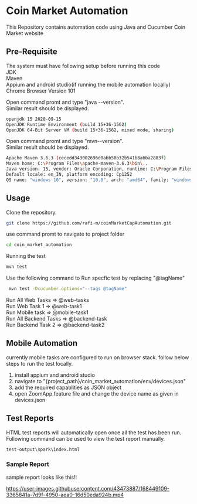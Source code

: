 # Coin Market Automation

This Repository contains automation code using Java and Cucumber Coin Market website

## Pre-Requisite
The system must have following setup before running this code  
JDK  
Maven  
Appium and android studio(if running the mobile automation locally)
Chrome Browser Version 101

Open command promt and type "java --version".  
Similar result should be displayed.

```bash
openjdk 15 2020-09-15
OpenJDK Runtime Environment (build 15+36-1562)
OpenJDK 64-Bit Server VM (build 15+36-1562, mixed mode, sharing)
```
Open command promt and type "mvn--version".  
Similar result should be displayed.

```bash
Apache Maven 3.6.3 (cecedd343002696d0abb50b32b541b8a6ba2883f)
Maven home: C:\Program Files\apache-maven-3.6.3\bin\..
Java version: 15, vendor: Oracle Corporation, runtime: C:\Program Files\Java\jdk-15
Default locale: en_IN, platform encoding: Cp1252
OS name: "windows 10", version: "10.0", arch: "amd64", family: "windows"
```

## Usage
Clone the repository.
```bash
git clone https://github.com/rafi-m/coinMarketCapAutomation.git
```
use command promt to navigate to project folder
```bash
cd coin_market_automation
```
Running the test
```bash
mvn test
```

Use the following command to Run specfic test by replacing "@tagName"
```bash
 mvn test -Dcucumber.options="--tags @tagName"
``` 
Run All Web Tasks => @web-tasks   
Run Web Task 1 => @web-task1  
Run Mobile task => @mobile-task1  
Run All Backend Tasks => @backend-task  
Run Backend Task 2 => @backend-task2

## Mobile Automation
currently mobile tasks are configured to run on browser stack.
follow below steps to run the test locally.
1. install appium and android studio
2. navigate to "{project_path}/coin_market_automation/env/devices.json"
3. add the required capablities as JSON object
4. open ZoomApp.feature file and change the device name as given in devices.json

## Test Reports
HTML test reports will automatically open once all the test has been run.  
Following command can be used to view the test report manually.
```bash
test-output\spark\index.html
```
### Sample Report
sample report looks like this!!

https://user-images.githubusercontent.com/43473887/168449109-3365841a-7d9f-4950-aea0-16d50eda924b.mp4


